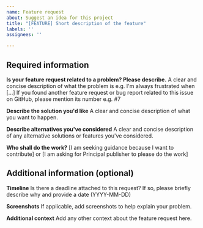 ```yaml
---
name: Feature request
about: Suggest an idea for this project
title: "[FEATURE] Short description of the feature"
labels: ''
assignees: ''

---
```


## Required information

**Is your feature request related to a problem? Please describe.**
A clear and concise description of what the problem is e.g. I'm always frustrated when [...]
If you found another feature request or bug report related to this issue on GitHub, please mention its number e.g. #7

**Describe the solution you'd like**
A clear and concise description of what you want to happen.

**Describe alternatives you've considered**
A clear and concise description of any alternative solutions or features you've considered.

**Who shall do the work?**
[I am seeking guidance because I want to contribute] or [I am asking for Principal publisher to please do the work]

## Additional information (optional)

**Timeline**
Is there a deadline attached to this request? If so, please briefly describe why and provide a date (YYYY-MM-DD)

**Screenshots**
If applicable, add screenshots to help explain your problem.

**Additional context**
Add any other context about the feature request here.
